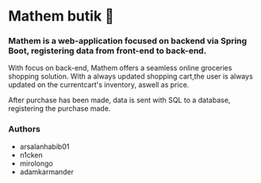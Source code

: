 # Mathem butik :shopping_cart:

### Mathem is a web-application focused on backend via Spring Boot, registering data from front-end to back-end.

With focus on back-end, Mathem offers a seamless online groceries shopping solution. 
With a always updated shopping cart,the user is always updated on the currentcart's inventory, aswell as price. 

After purchase has been made, data is sent with SQL to a database, registering the purchase made.

### Authors
-  arsalanhabib01
-  n1cken
-  mirolongo
-  adamkarmander
